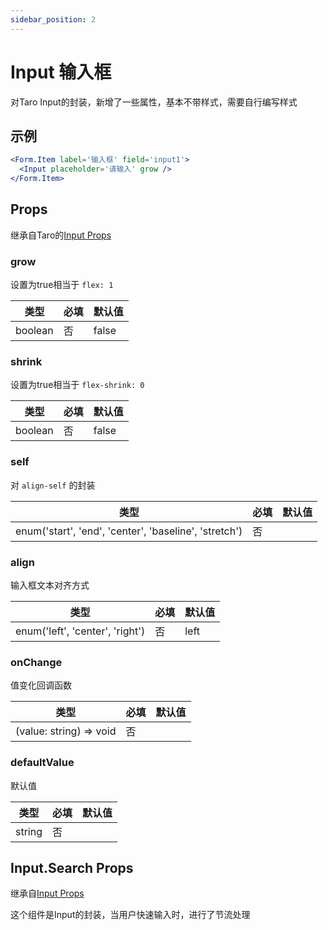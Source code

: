 ```yaml
---
sidebar_position: 2
---
```


# Input 输入框

对Taro Input的封装，新增了一些属性，基本不带样式，需要自行编写样式

## 示例

```jsx
<Form.Item label='输入框' field='input1'>
  <Input placeholder='请输入' grow />
</Form.Item>
```

## Props

继承自Taro的[Input Props](https://nervjs.github.io/taro-docs/docs/components/forms/input)

### grow

设置为true相当于 `flex: 1`

| 类型 | 必填 | 默认值 |
| ---- | -------- | ------- |
| boolean | 否 | false |

### shrink

设置为true相当于 `flex-shrink: 0`

| 类型 | 必填 | 默认值 |
| ---- | -------- | ------- |
| boolean | 否 | false |

### self

对 `align-self` 的封装

| 类型 | 必填 | 默认值 |
| ---- | -------- | ------- |
| enum('start', 'end', 'center', 'baseline', 'stretch') | 否 |  |

### align

输入框文本对齐方式

| 类型 | 必填 | 默认值 |
| ---- | -------- | ------- |
| enum('left', 'center', 'right') | 否 | left |

### onChange

值变化回调函数

| 类型 | 必填 | 默认值 |
| ---- | -------- | ------- |
| (value: string) => void | 否 |  |

### defaultValue

默认值

| 类型 | 必填 | 默认值 |
| ---- | -------- | ------- |
| string | 否 |  |

## Input.Search Props

继承自[Input Props](#props)

这个组件是Input的封装，当用户快速输入时，进行了节流处理